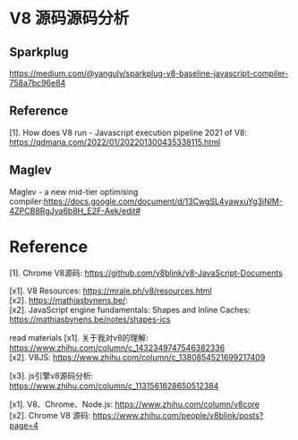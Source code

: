
# V8 源码源码分析


## Sparkplug
https://medium.com/@yanguly/sparkplug-v8-baseline-javascript-compiler-758a7bc96e84



## Reference
[1]. How does V8 run - Javascript execution pipeline 2021 of V8:
https://qdmana.com/2022/01/202201300435338115.html


## Maglev
Maglev - a new mid-tier optimising compiler:https://docs.google.com/document/d/13CwgSL4yawxuYg3iNlM-4ZPCB8RgJya6b8H_E2F-Aek/edit#



# Reference

[1]. Chrome V8源码: https://github.com/v8blink/v8-JavaScript-Documents  

[x1]. V8 Resources: https://mrale.ph/v8/resources.html  
[x2]. https://mathiasbynens.be/:   
[x2]. JavaScript engine fundamentals: Shapes and Inline Caches: https://mathiasbynens.be/notes/shapes-ics  

read materials
[x1]. 关于我对v8的理解: https://www.zhihu.com/column/c_1432349747546382336  
[x2]. V8JS: https://www.zhihu.com/column/c_1380854521699217409  

[x3]. js引擎v8源码分析: https://www.zhihu.com/column/c_1131561628650512384  

[x1]. V8、Chrome、Node.js: https://www.zhihu.com/column/v8core  
[x2]. Chrome V8 源码: https://www.zhihu.com/people/v8blink/posts?page=4  
